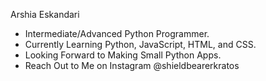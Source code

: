 Arshia Eskandari
- Intermediate/Advanced Python Programmer.
- Currently Learning Python, JavaScript, HTML, and CSS.
- Looking Forward to Making Small Python Apps.
- Reach Out to Me on Instagram @shieldbearerkratos

<!---
arshia-eskandari/arshia-eskandari is a ✨ special ✨ repository because its `README.md` (this file) appears on your GitHub profile.
You can click the Preview link to take a look at your changes.
--->

